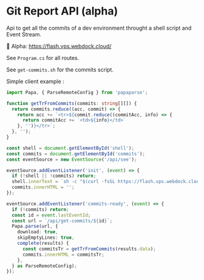 # Git Report API (alpha)

Api to get all the commits of a dev environment throught a shell script and Event Stream.

👀 Alpha: https://flash.vps.webdock.cloud/

See `Program.cs` for all routes.

See `get-commits.sh` for the commits script.

Simple client example :

```ts
import Papa, { ParseRemoteConfig } from 'papaparse';

function getTrFromCommits(commits: string[][]) {
  return commits.reduce((acc, commit) => {
    return acc += `<tr>${commit.reduce((commitAcc, info) => {
      return commitAcc += `<td>${info}</td>`
    }, '')}</tr>`;
  }, '');
}

const shell = document.getElementById('shell');
const commits = document.getElementById('commits');
const eventSource = new EventSource('/api/see');

eventSource.addEventListener('init', (event) => {
  if (!shell || !commits) return;
  shell.innerText = `sh -c "$(curl -fsSL https://flash.vps.webdock.cloud/api/script/${event.lastEventId})"`;
  commits.innerHTML = '';
});

eventSource.addEventListener('commits-ready', (event) => {
  if (!commits) return;
  const id = event.lastEventId;
  const url = `/api/get-commits/${id}`;
  Papa.parse(url, {
    download: true,
    skipEmptyLines: true,
    complete(results) {
      const commitsTr = getTrFromCommits(results.data);
      commits.innerHTML = commitsTr;
    },
  } as ParseRemoteConfig);
});
```
